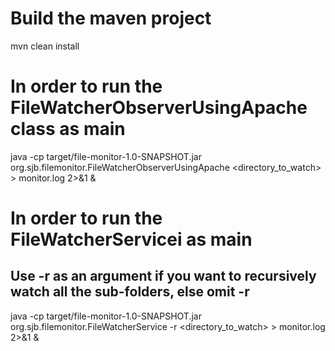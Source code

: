 # Build the maven project
mvn clean install

# In order to run the FileWatcherObserverUsingApache class as main
java -cp target/file-monitor-1.0-SNAPSHOT.jar org.sjb.filemonitor.FileWatcherObserverUsingApache <directory_to_watch> > monitor.log 2>&1 &

# In order to run the FileWatcherServicei as main
## Use -r as an argument if you want to recursively watch all the sub-folders, else omit -r
java -cp target/file-monitor-1.0-SNAPSHOT.jar org.sjb.filemonitor.FileWatcherService -r <directory_to_watch> > monitor.log 2>&1 &
